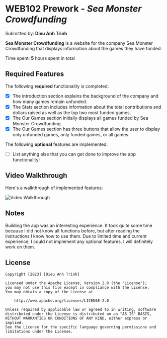 # WEB102 Prework - *Sea Monster Crowdfunding*

Submitted by: **Dieu Anh Trinh**

**Sea Monster Crowdfunding** is a website for the company Sea Monster Crowdfunding that displays information about the games they have funded.

Time spent: **5** hours spent in total

## Required Features

The following **required** functionality is completed:

* [x] The introduction section explains the background of the company and how many games remain unfunded.
* [x] The Stats section includes information about the total contributions and dollars raised as well as the top two most funded games.
* [x] The Our Games section initially displays all games funded by Sea Monster Crowdfunding
* [x] The Our Games section has three buttons that allow the user to display only unfunded games, only funded games, or all games.

The following **optional** features are implemented:

* [ ] List anything else that you can get done to improve the app functionality!

## Video Walkthrough

Here's a walkthrough of implemented features:

<img src='[http://i.imgur.com/link/to/your/gif/file.gif](https://github.com/audreydieuanh/web102_prework/blob/fc3bbf095c9f426048f4021f8df83242a35a12a6/dieuanh%3Aweb%20walkthrough.gif)' title='Video Walkthrough' width='' alt='Video Walkthrough' />

## Notes

Building the app was an interesting experience. It took quite some time because I did not know all functions before, but after reading the instructions I know how to use them. Due to limited time and current experience, I could not implement any optional features. I will definitely work on them.

## License

    Copyright [2023] [Dieu Anh Trinh]

    Licensed under the Apache License, Version 2.0 (the "License");
    you may not use this file except in compliance with the License.
    You may obtain a copy of the License at

        http://www.apache.org/licenses/LICENSE-2.0

    Unless required by applicable law or agreed to in writing, software
    distributed under the License is distributed on an "AS IS" BASIS,
    WITHOUT WARRANTIES OR CONDITIONS OF ANY KIND, either express or implied.
    See the License for the specific language governing permissions and
    limitations under the License.
